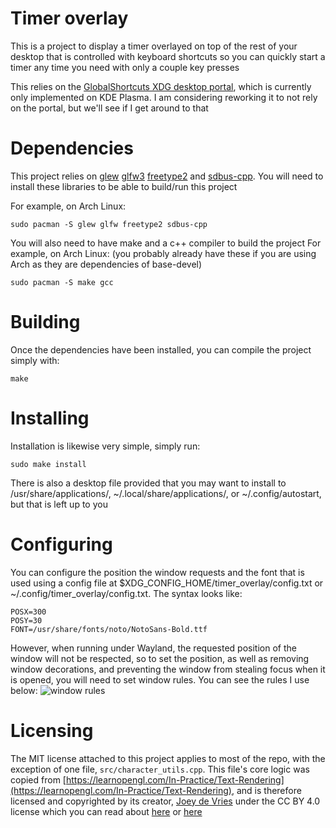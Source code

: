 # Timer overlay
This is a project to display a timer overlayed on top of the rest of your desktop that is controlled with keyboard shortcuts so you can quickly
start a timer any time you need with only a couple key presses

This relies on the [GlobalShortcuts XDG desktop portal](https://flatpak.github.io/xdg-desktop-portal/docs/doc-org.freedesktop.portal.GlobalShortcuts.html),
which is currently only implemented on KDE Plasma. I am considering reworking it to not rely on the portal, but we'll see if I get around to that



# Dependencies
This project relies on [glew](https://github.com/nigels-com/glew) [glfw3](https://www.glfw.org/) [freetype2](https://freetype.org/) and [sdbus-cpp](https://github.com/Kistler-Group/sdbus-cpp).
You will need to install these libraries to be able to build/run this project

For example, on Arch Linux:
```
sudo pacman -S glew glfw freetype2 sdbus-cpp
```

You will also need to have make and a c++ compiler to build the project
For example, on Arch Linux: (you probably already have these if you are using Arch as they are dependencies of base-devel)
```
sudo pacman -S make gcc
```


# Building
Once the dependencies have been installed, you can compile the project simply with:
```
make
```



# Installing
Installation is likewise very simple, simply run:
```
sudo make install
```

There is also a desktop file provided that you may want to install to /usr/share/applications/, ~/.local/share/applications/, or ~/.config/autostart,
but that is left up to you



# Configuring
You can configure the position the window requests and the font that is used using a config file at $XDG_CONFIG_HOME/timer_overlay/config.txt or
~/.config/timer_overlay/config.txt. The syntax looks like:
```
POSX=300
POSY=30
FONT=/usr/share/fonts/noto/NotoSans-Bold.ttf
```
However, when running under Wayland, the requested position of the window will not be respected, so to set the position, as well
as removing window decorations, and preventing the window from stealing focus when it is opened, you will need to set window rules.
You can see the rules I use below:
![window rules](https://cam123.dev/files/hidden/images/window_rules.png)



# Licensing
The MIT license attached to this project applies to most of the repo, with the exception of one file, ```src/character_utils.cpp```.
This file's core logic was copied from [https://learnopengl.com/In-Practice/Text-Rendering](https://learnopengl.com/In-Practice/Text-Rendering),
and is therefore licensed and copyrighted by its creator, [Joey de Vries](https://twitter.com/JoeyDeVriez) under the CC BY 4.0 license
which you can read about [here](https://creativecommons.org/licenses/by/4.0/) or [here](https://creativecommons.org/licenses/by/4.0/legalcode)

